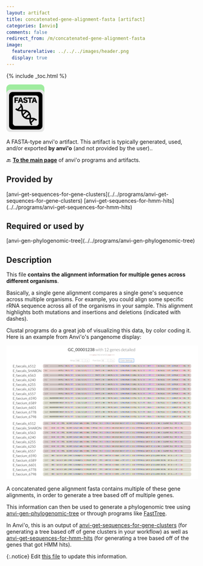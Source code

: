 ```yaml
---
layout: artifact
title: concatenated-gene-alignment-fasta [artifact]
categories: [anvio]
comments: false
redirect_from: /m/concatenated-gene-alignment-fasta
image:
  featurerelative: ../../../images/header.png
  display: true
---
```



{% include _toc.html %}


<img src="../../images/icons/FASTA.png" alt="FASTA" style="width:100px; border:none" />

A FASTA-type anvi'o artifact. This artifact is typically generated, used, and/or exported **by anvi'o** (and not provided by the user)..

🔙 **[To the main page](../../)** of anvi'o programs and artifacts.

## Provided by


<p style="text-align: left" markdown="1"><span class="artifact-p">[anvi-get-sequences-for-gene-clusters](../../programs/anvi-get-sequences-for-gene-clusters)</span> <span class="artifact-p">[anvi-get-sequences-for-hmm-hits](../../programs/anvi-get-sequences-for-hmm-hits)</span></p>


## Required or used by


<p style="text-align: left" markdown="1"><span class="artifact-r">[anvi-gen-phylogenomic-tree](../../programs/anvi-gen-phylogenomic-tree)</span></p>


## Description

This file **contains the alignment information for multiple genes across different organisms**.

Basically, a single gene alignment compares a single gene's sequence across multiple organisms. For example, you could align some specific rRNA sequence across all of the organisms in your sample. This alignment highlights both mutations and insertions and deletions (indicated with dashes). 

Clustal programs do a great job of visualizing this data, by color coding it. Here is an example from Anvi'o's pangenome display: 

![A lovely clustal-like alignment from the anvi'o pangenome display](../../images/example_alignment.png)

A concatenated gene alignment fasta contains multiple of these gene alignments, in order to generate a tree based off of multiple genes. 

This information can then be used to generate a phylogenomic tree using <span class="artifact-p">[anvi-gen-phylogenomic-tree](/help/main/programs/anvi-gen-phylogenomic-tree)</span> or through programs like [FastTree](http://www.microbesonline.org/fasttree/). 

In Anvi'o, this is an output of <span class="artifact-p">[anvi-get-sequences-for-gene-clusters](/help/main/programs/anvi-get-sequences-for-gene-clusters)</span> (for generating a tree based off of gene clusters in your workflow) as well as <span class="artifact-p">[anvi-get-sequences-for-hmm-hits](/help/main/programs/anvi-get-sequences-for-hmm-hits)</span> (for generating a tree based off of the genes that got HMM hits). 



{:.notice}
Edit [this file](https://github.com/merenlab/anvio/tree/master/anvio/docs/artifacts/concatenated-gene-alignment-fasta.md) to update this information.

